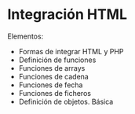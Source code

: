 # Integración HTML

Elementos:
- Formas de integrar HTML y PHP
- Definición de funciones
- Funciones de arrays
- Funciones de cadena
- Funciones de fecha
- Funciones de ficheros
- Definición de objetos. Básica

